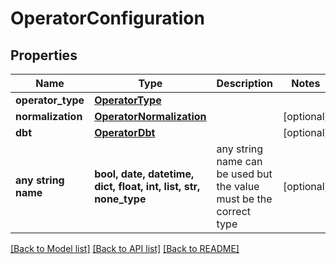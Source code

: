 # OperatorConfiguration


## Properties
Name | Type | Description | Notes
------------ | ------------- | ------------- | -------------
**operator_type** | [**OperatorType**](OperatorType.md) |  | 
**normalization** | [**OperatorNormalization**](OperatorNormalization.md) |  | [optional] 
**dbt** | [**OperatorDbt**](OperatorDbt.md) |  | [optional] 
**any string name** | **bool, date, datetime, dict, float, int, list, str, none_type** | any string name can be used but the value must be the correct type | [optional]

[[Back to Model list]](../README.md#documentation-for-models) [[Back to API list]](../README.md#documentation-for-api-endpoints) [[Back to README]](../README.md)


